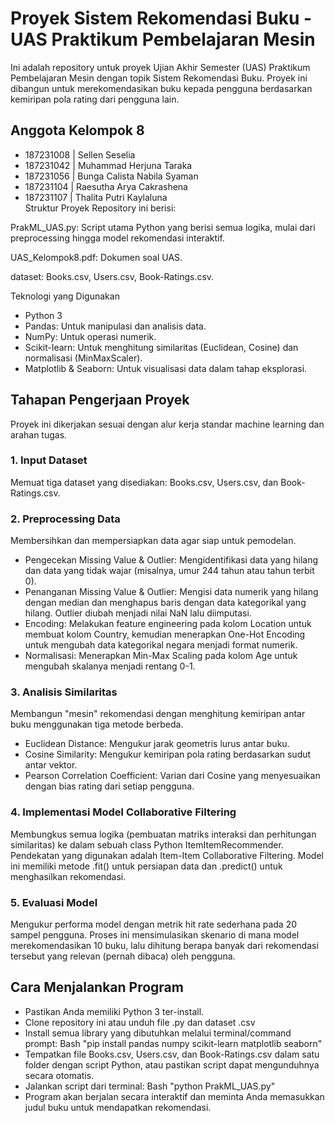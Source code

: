# Proyek Sistem Rekomendasi Buku - UAS Praktikum Pembelajaran Mesin
Ini adalah repository untuk proyek Ujian Akhir Semester (UAS) Praktikum Pembelajaran Mesin dengan topik Sistem Rekomendasi Buku.  Proyek ini dibangun untuk merekomendasikan buku kepada pengguna berdasarkan kemiripan pola rating dari pengguna lain.

## Anggota Kelompok 8
* 187231008 | Sellen Seselia
* 187231042 | Muhammad Herjuna Taraka
* 187231056 | Bunga Calista Nabila Syaman
* 187231104 | Raesutha Arya Cakrashena
* 187231107 | Thalita Putri Kaylaluna	
Struktur Proyek
Repository ini berisi:

PrakML_UAS.py: Script utama Python yang berisi semua logika, mulai dari preprocessing hingga model rekomendasi interaktif.

UAS_Kelompok8.pdf: Dokumen soal UAS.

dataset: Books.csv, Users.csv, Book-Ratings.csv.

Teknologi yang Digunakan
* Python 3
* Pandas: Untuk manipulasi dan analisis data.
* NumPy: Untuk operasi numerik.
* Scikit-learn: Untuk menghitung similaritas (Euclidean, Cosine) dan normalisasi (MinMaxScaler).
* Matplotlib & Seaborn: Untuk visualisasi data dalam tahap eksplorasi.

## Tahapan Pengerjaan Proyek
Proyek ini dikerjakan sesuai dengan alur kerja standar machine learning dan arahan tugas. 

### 1. Input Dataset
Memuat tiga dataset yang disediakan: Books.csv, Users.csv, dan Book-Ratings.csv. 

### 2. Preprocessing Data
Membersihkan dan mempersiapkan data agar siap untuk pemodelan. 
* Pengecekan Missing Value & Outlier: Mengidentifikasi data yang hilang dan data yang tidak wajar (misalnya, umur 244 tahun atau tahun terbit 0).
* Penanganan Missing Value & Outlier: Mengisi data numerik yang hilang dengan median dan menghapus baris dengan data kategorikal yang hilang. Outlier diubah menjadi nilai NaN lalu diimputasi.
* Encoding: Melakukan feature engineering pada kolom Location untuk membuat kolom Country, kemudian menerapkan One-Hot Encoding untuk mengubah data kategorikal negara menjadi format numerik.
* Normalisasi: Menerapkan Min-Max Scaling pada kolom Age untuk mengubah skalanya menjadi rentang 0-1. 

### 3. Analisis Similaritas
Membangun "mesin" rekomendasi dengan menghitung kemiripan antar buku menggunakan tiga metode berbeda. 
* Euclidean Distance: Mengukur jarak geometris lurus antar buku.
* Cosine Similarity: Mengukur kemiripan pola rating berdasarkan sudut antar vektor.
* Pearson Correlation Coefficient: Varian dari Cosine yang menyesuaikan dengan bias rating dari setiap pengguna.

### 4. Implementasi Model Collaborative Filtering
Membungkus semua logika (pembuatan matriks interaksi dan perhitungan similaritas) ke dalam sebuah class Python ItemItemRecommender. Pendekatan yang digunakan adalah Item-Item Collaborative Filtering.  Model ini memiliki metode .fit() untuk persiapan data dan .predict() untuk menghasilkan rekomendasi.

### 5. Evaluasi Model
Mengukur performa model dengan metrik hit rate sederhana pada 20 sampel pengguna. Proses ini mensimulasikan skenario di mana model merekomendasikan 10 buku, lalu dihitung berapa banyak dari rekomendasi tersebut yang relevan (pernah dibaca) oleh pengguna.

## Cara Menjalankan Program
* Pastikan Anda memiliki Python 3 ter-install.
* Clone repository ini atau unduh file .py dan dataset .csv
* Install semua library yang dibutuhkan melalui terminal/command prompt: Bash
"pip install pandas numpy scikit-learn matplotlib seaborn"
* Tempatkan file Books.csv, Users.csv, dan Book-Ratings.csv dalam satu folder dengan script Python, atau pastikan script dapat mengunduhnya secara otomatis.
* Jalankan script dari terminal: Bash
"python PrakML_UAS.py"
* Program akan berjalan secara interaktif dan meminta Anda memasukkan judul buku untuk mendapatkan rekomendasi.

